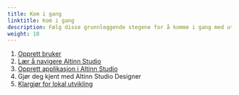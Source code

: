 ```yaml
---
title: Kom i gang 
linktitle: Kom i gang
description: Følg disse grunnleggende stegene for å komme i gang med utvikling av applikasjoner i Altinn Studio.
weight: 10
---
```



1. [Opprett bruker](/nb/app/getting-started/create-user/#lag-en-bruker-i-altinn-studio)
2. [Lær å navigere Altinn Studio](/nb/app/getting-started/navigation/#navigasjon-i-altinn-studio)
3. [Opprett applikasjon i Altinn Studio](/nb/app/getting-started/create-app/#opprette-en-app-i-altinn-studio)
4. Gjør deg kjent med Altinn Studio Designer
5. [Klargjør for lokal utvikling](/nb/app/getting-started/local-dev/#lokal-utvikling)
